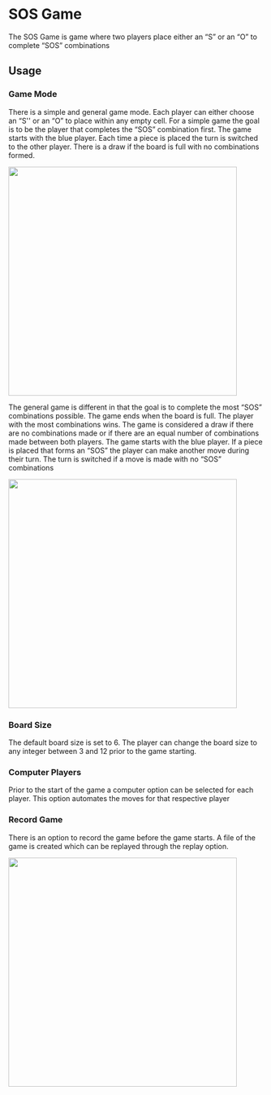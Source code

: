   # SOS Game
  
  The SOS Game is game where two players place either an “S” or an “O” to complete “SOS” combinations
  
  ## Usage
  ### Game Mode
  
  There is a simple and general game mode. Each player can either choose an “S'' or an “O” to place within any empty cell. For a simple game the goal is to be the player that completes the “SOS” combination first. The game starts with the blue player. Each time a piece is placed the turn is switched to the other player. There is a draw if the board is full with no combinations formed.
  
  <img src="img\Screenshot 2023-12-06 220943.png" width="450">
  
  The general game is different in that the goal is to complete the most “SOS” combinations possible. The game ends when the board is full. The player with the most combinations wins. The game is considered a draw if there are no combinations made or if there are an equal number of combinations made between both players. The game starts with the blue player. If a piece is placed that forms an “SOS” the player can make another move during their turn. The turn is switched if a move is made with no “SOS” combinations 
  
  <img src="img\Screenshot 2023-12-06 221013.png" width="450">
  
  ### Board Size
  
  The default board size is set to 6. The player can change the board size to any integer between 3 and 12 prior to the game starting.
  
  ### Computer Players
  
  Prior to the start of the game a computer option can be selected for each player. This option automates the moves for that respective player

  ### Record Game
  
  There is an option to record the game before the game starts. A file of the game is created which can be replayed through the replay option.
  
  <img src="img\Screenshot 2023-12-06 221026.png" width="450">
